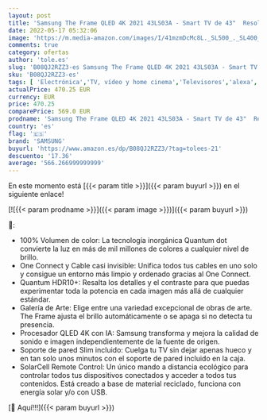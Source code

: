 ```yaml
---
layout: post
title: 'Samsung The Frame QLED 4K 2021 43LS03A - Smart TV de 43"  Resolución 4K UHD  Procesador QLED 4K con IA  HDR 10+  One Connect  Cable casi Invisible  SolarCell Remote Control y Alexa integrada'
date: 2022-05-17 05:32:06
image: 'https://m.media-amazon.com/images/I/41mzmDcMc8L._SL500_._SL400_.jpg'
comments: true
category: ofertas
author: 'tole.es'
slug: 'B08QJ2RZZ3-es Samsung The Frame QLED 4K 2021 43LS03A - Smart TV de 43"...'
sku: 'B08QJ2RZZ3-es'
tags: [ 'Electrónica','TV, vídeo y home cinema','Televisores','alexa','samsung','🇪🇸', ]
actualPrice: 470.25 EUR
currency: EUR
price: 470.25
comparePrice: 569.0 EUR
prodname: 'Samsung The Frame QLED 4K 2021 43LS03A - Smart TV de 43"  Resolución 4K UHD  Procesador QLED 4K con IA  HDR 10+  One Connect  Cable casi Invisible  SolarCell Remote Control y Alexa integrada'
country: 'es'
flag: '🇪🇸'
brand: 'SAMSUNG'
buyurl: 'https://www.amazon.es/dp/B08QJ2RZZ3/?tag=tolees-21'
descuento: '17.36'
average: '566.266999999999'
---
```


En este momento está [{{< param title >}}]({{< param buyurl >}}) en el siguiente enlace!

[![{{< param prodname >}}]({{< param image >}})]({{< param buyurl >}})

🔎:

- 100% Volumen de color: La tecnología inorgánica Quantum dot convierte la luz en más de mil millones de colores a cualquier nivel de brillo.
- One Connect y Cable casi invisible: Unifica todos tus cables en uno solo y consigue un entorno más limpio y ordenado gracias al One Connect.
- Quantum HDR10+: Resalta los detalles y el contraste para que puedas experimentar toda la potencia en cada imagen más allá de cualquier estándar.
- Galería de Arte: Elige entre una variedad excepcional de obras de arte. The Frame ajusta el brillo automáticamente o se apaga si no detecta tu presencia.
- Procesador QLED 4K con IA: Samsung transforma y mejora la calidad de sonido e imagen independientemente de la fuente de origen.
- Soporte de pared Slim incluido: Cuelga tu TV sin dejar apenas hueco y en tan solo unos minutos con el soporte de pared incluido en la caja.
- SolarCell Remote Control: Un único mando a distancia ecológico para controlar todos tus dispositivos conectados y acceder a todos tus contenidos. Está creado a base de material reciclado, funciona con energía solar y/o con USB.

[🛒 Aquí!!!]({{< param buyurl >}})
